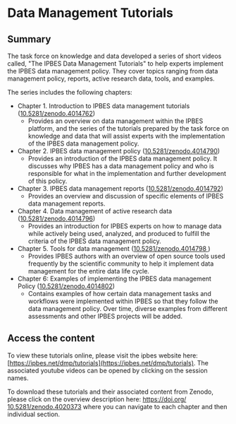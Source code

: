 # Data Management Tutorials

## Summary

The task force on knowledge and data developed a series of short videos called, "The IPBES Data Management Tutorials" to help experts implement the IPBES data management policy. They cover topics ranging from data management policy, reports, active research data, tools, and examples.

The series includes the following chapters: 

* Chapter 1. Introduction to IPBES data management tutorials ([10.5281/zenodo.4014762](https://doi.org/10.5281/zenodo.4014762))
  * Provides an overview on data management within the IPBES platform, and the series of the tutorials prepared by the task force on knowledge and data that will assist experts with the implementation of the IPBES data management policy.
* Chapter 2. IPBES data management policy ([10.5281/zenodo.4014790](https://doi.org/10.5281/zenodo.4014790))
  * Provides an introduction of the IPBES data management policy. It discusses why IPBES has a data management policy and who is responsible for what in the implementation and further development of this policy.
* Chapter 3. IPBES data management reports ([10.5281/zenodo.4014792](https://doi.org/10.5281/zenodo.4014792))
  * Provides an overview and discussion of specific elements of IPBES data management reports. 
* Chapter 4. Data management of active research data ([10.5281/zenodo.4014796](https://doi.org/10.5281/zenodo.4014796))
  * Provides an introduction for IPBES experts on how to manage data while actively being used, analyzed, and produced to fulfill the criteria of the IPBES data management policy. 
* Chapter 5. Tools for data management ([10.5281/zenodo.4014798 ](https://doi.org/10.5281/zenodo.4014798))
  * Provides IPBES authors with an overview of open source tools used frequently by the scientific community to help it implement data management for the entire data life cycle.
* Chapter 6: Examples of implementing the IPBES data management Policy ([10.5281/zenodo.4014802](https://doi.org/10.5281/zenodo.4014802))
  * Contains examples of how certain data management tasks and workflows were implemented within IPBES so that they follow the data management policy. Over time, diverse examples from different assessments and other IPBES projects will be added. 

## Access the content

To view these tutorials online, please visit the ipbes website here: [https://ipbes.net/dmp/tutorials](https://ipbes.net/dmp/tutorials). The associated youtube videos can be opened by clicking on the session names. 

To download these tutorials and their associated content from Zenodo, please click on the overview description here: [https://doi.org/ 10.5281/zenodo.4020373](https://doi.org/10.5281/zenodo.4020373) where you can navigate to each chapter and then individual section. 
